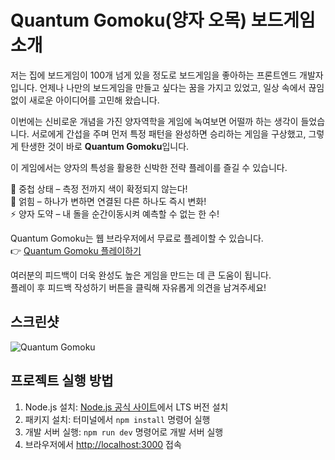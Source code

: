 # Quantum Gomoku(양자 오목) 보드게임 소개

저는 집에 보드게임이 100개 넘게 있을 정도로 보드게임을 좋아하는 프론트엔드 개발자입니다. 언제나 나만의 보드게임을 만들고 싶다는 꿈을 가지고 있었고, 일상 속에서 끊임없이 새로운 아이디어를 고민해 왔습니다.

이번에는 신비로운 개념을 가진 양자역학을 게임에 녹여보면 어떨까 하는 생각이 들었습니다. 서로에게 간섭을 주며 먼저 특정 패턴을 완성하면 승리하는 게임을 구상했고, 그렇게 탄생한 것이 바로 **Quantum Gomoku**입니다.

이 게임에서는 양자의 특성을 활용한 신박한 전략 플레이를 즐길 수 있습니다.

🔮 중첩 상태 – 측정 전까지 색이 확정되지 않는다!  
🔗 얽힘 – 하나가 변하면 연결된 다른 하나도 즉시 변화!  
⚡ 양자 도약 – 내 돌을 순간이동시켜 예측할 수 없는 한 수!

Quantum Gomoku는 웹 브라우저에서 무료로 플레이할 수 있습니다.  
👉 [Quantum Gomoku 플레이하기](https://quantum-gomoku.vercel.app/)

여러분의 피드백이 더욱 완성도 높은 게임을 만드는 데 큰 도움이 됩니다.  
플레이 후 피드백 작성하기 버튼을 클릭해 자유롭게 의견을 남겨주세요!

## 스크린샷

![Quantum Gomoku](https://github.com/user-attachments/assets/8c4d1174-a971-4d99-9167-15fef8b8b281)

## 프로젝트 실행 방법

1. Node.js 설치: [Node.js 공식 사이트](https://nodejs.org/ko/)에서 LTS 버전 설치
2. 패키지 설치: 터미널에서 `npm install` 명령어 실행
3. 개발 서버 실행: `npm run dev` 명령어로 개발 서버 실행
4. 브라우저에서 [http://localhost:3000](http://localhost:3000) 접속

